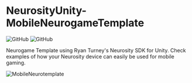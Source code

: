 # NeurosityUnity-MobileNeurogameTemplate

![GitHub](https://img.shields.io/github/release/neuromodgames/NeurosityUnity-MobileNeurogameTemplate?style=for-the-badge)
![GitHub](https://img.shields.io/github/license/neuromodgames/NeurosityUnity-MobileNeurogameTemplate?style=for-the-badge)

Neurogame Template using Ryan Turney's Neurosity SDK for Unity. Check examples of how your Neurosity device can easily be used for mobile gaming.

![MobileNeurotemplate](https://user-images.githubusercontent.com/88777150/175798097-2169cfab-0834-4e9c-92fd-3d9899a626fb.gif)
